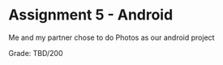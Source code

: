 # Assignment 5 - Android

Me and my partner chose to do Photos as our android project

Grade: TBD/200
